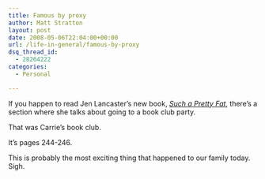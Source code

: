 ```yaml
---
title: Famous by proxy
author: Matt Stratton
layout: post
date: 2008-05-06T22:04:00+00:00
url: /life-in-general/famous-by-proxy
dsq_thread_id:
  - 28264222
categories:
  - Personal

---
```

If you happen to read Jen Lancaster&#8217;s new book, [_Such a Pretty Fat_][1], there&#8217;s a section where she talks about going to a book club party.

That was Carrie&#8217;s book club.

It&#8217;s pages 244-246. 

This is probably the most exciting thing that happened to our family today. Sigh.

 [1]: https://www.amazon.com/Such-Pretty-Fat-Narcissists-Discover/dp/0451223896